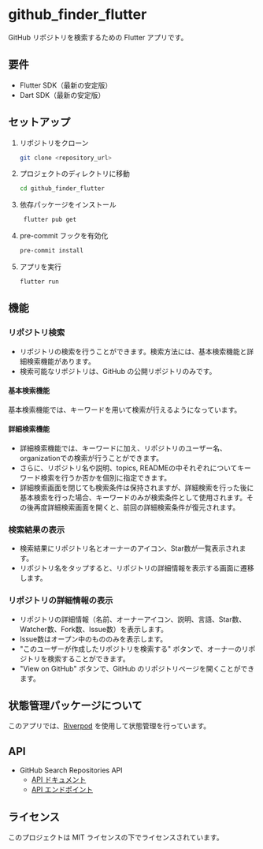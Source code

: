 # github_finder_flutter

GitHub リポジトリを検索するための Flutter アプリです。

## 要件

- Flutter SDK（最新の安定版）
- Dart SDK（最新の安定版）

## セットアップ

1. リポジトリをクローン
   ```bash
   git clone <repository_url>
   ```

2. プロジェクトのディレクトリに移動
   ```bash
   cd github_finder_flutter
   ```

3. 依存パッケージをインストール
   ```bash
    flutter pub get
    ```

4. pre-commit フックを有効化
    ```bash
    pre-commit install
    ```

5. アプリを実行
    ```bash
    flutter run
    ```

## 機能

### リポジトリ検索

- リポジトリの検索を行うことができます。検索方法には、基本検索機能と詳細検索機能があります。
- 検索可能なリポジトリは、GitHub の公開リポジトリのみです。

#### 基本検索機能

基本検索機能では、キーワードを用いて検索が行えるようになっています。

#### 詳細検索機能

- 詳細検索機能では、キーワードに加え、リポジトリのユーザー名、organizationでの検索が行うことができます。
- さらに、リポジトリ名や説明、topics, READMEの中それぞれについてキーワード検索を行うか否かを個別に指定できます。
- 詳細検索画面を閉じても検索条件は保持されますが、詳細検索を行った後に基本検索を行った場合、キーワードのみが検索条件として使用されます。その後再度詳細検索画面を開くと、前回の詳細検索条件が復元されます。

### 検索結果の表示

- 検索結果にリポジトリ名とオーナーのアイコン、Star数が一覧表示されます。
- リポジトリ名をタップすると、リポジトリの詳細情報を表示する画面に遷移します。

### リポジトリの詳細情報の表示

- リポジトリの詳細情報（名前、オーナーアイコン、説明、言語、Star数、Watcher数、Fork数、Issue数）を表示します。
- Issue数はオープン中のもののみを表示します。
- "このユーザーが作成したリポジトリを検索する" ボタンで、オーナーのリポジトリを検索することができます。
- "View on GitHub" ボタンで、GitHub のリポジトリページを開くことができます。

## 状態管理パッケージについて

このアプリでは、[Riverpod](https://pub.dev/packages/riverpod) を使用して状態管理を行っています。

## API

- GitHub Search Repositories API
  - [API ドキュメント](https://docs.github.com/en/rest/reference/search#search-repositories)
  - [API エンドポイント](https://api.github.com/search/repositories)

## ライセンス

このプロジェクトは MIT ライセンスの下でライセンスされています。
